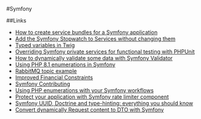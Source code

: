 #Symfony

##Links

* [How to create service bundles for a Symfony application](https://macrini.medium.com/how-to-create-service-bundles-for-a-symfony-application-f266ecf01fca)
* [Add the Symfony Stopwatch to Services without changing them](https://medium.marco.zone/add-the-symfony-stopwatch-to-services-without-changing-them-e52266df0df1)
* [Typed variables in Twig](https://backendtea.com/post/a-problem-with-twig/)
* [Overriding Symfony private services for functional testing with PHPUnit](http://www.inanzzz.com/index.php/post/fsgx/overriding-symfony-private-services-for-functional-testing-with-phpunit)
* [How to dynamically validate some data with Symfony Validator](https://jolicode.com/blog/how-to-dynamically-validate-some-data-with-symfony-validator)
* [Using PHP 8.1 enumerations in Symfony](https://alex-daubois.medium.com/using-php-8-1-enumerations-in-symfony-af5ba761135d)
* [RabbitMQ topic example](http://www.inanzzz.com/index.php/post/ao2h/rabbitmq-topic-example-with-symfony-including-1-producer-1-exchange-2-queue-n-worker-2-consumer)
* [Improved Financial Constraints](https://symfony.com/blog/new-in-symfony-4-3-improved-financial-constraints)
* [Symfony Contributing](https://github.com/symfony/symfony/blob/d5423dbabd68370190dec217cd7b833027308a0c/CONTRIBUTING.md#enroll-beta)
* [Using PHP enumerations with your Symfony workflows](https://www.strangebuzz.com/en/blog/using-php-enumerations-with-your-symfony-workflows)
* [Protect your application with Symfony rate limiter component](https://www.mon-code.net/post/170/protect-your-application-with-symfony-rate-limiter-component)
* [Symfony UUID, Doctrine and type-hinting: everything you should know](https://medium.com/ekino-france/symfony-uuid-doctrine-and-type-hinting-everything-you-should-know-b846519a9927)
* [Convert dynamically Request content to DTO with Symfony](https://medium.com/@etearner/how-to-transform-request-content-to-dto-with-symfony-6-2-84c9c8543200)
